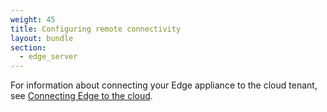 ```yaml
---
weight: 45
title: Configuring remote connectivity
layout: bundle
section:
  - edge_server
---
```


For information about connecting your Edge appliance to the cloud tenant, see [Connecting Edge to the cloud](/edge/edge-connectivity/).
